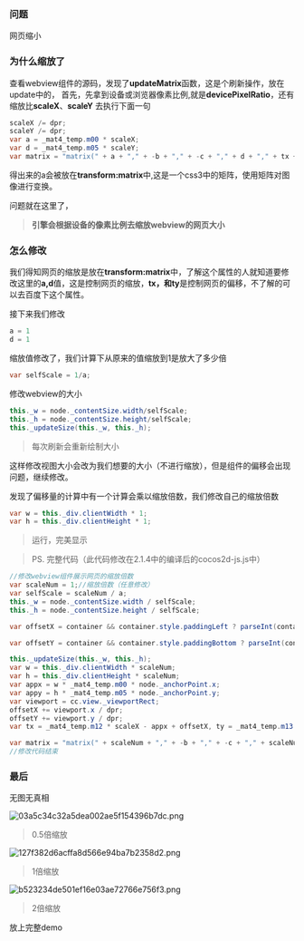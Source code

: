 ### 问题
网页缩小

### 为什么缩放了
查看webview组件的源码，发现了**updateMatrix**函数，这是个刷新操作，放在update中的，
首先，先拿到设备或浏览器像素比例,就是**devicePixelRatio**，还有缩放比**scaleX**、**scaleY**
去执行下面一句
 
 ``` java
scaleX /= dpr; 
 scaleY /= dpr; 
 var a = _mat4_temp.m00 * scaleX;
 var d = _mat4_temp.m05 * scaleY;
 var matrix = "matrix(" + a + "," + -b + "," + -c + "," + d + "," + tx + "," + -ty + ")";
```

得出来的a会被放在**transform:matrix**中,这是一个css3中的矩阵，使用矩阵对图像进行变换。

问题就在这里了，

> **引擎会根据设备的像素比例去缩放webview的网页大小**


### 怎么修改
我们得知网页的缩放是放在**transform:matrix**中，了解这个属性的人就知道要修改这里的**a,d**值，这是控制网页的缩放，**tx，和ty**是控制网页的偏移，不了解的可以去百度下这个属性。

接下来我们修改
``` java
a = 1
d = 1
```

缩放值修改了，我们计算下从原来的值缩放到1是放大了多少倍

``` java
var selfScale = 1/a;
```

修改webview的大小

``` java
this._w = node._contentSize.width/selfScale;
this._h = node._contentSize.height/selfScale;
this._updateSize(this._w, this._h);
```

> 每次刷新会重新绘制大小


这样修改视图大小会改为我们想要的大小（不进行缩放），但是组件的偏移会出现问题，继续修改。


发现了偏移量的计算中有一个计算会乘以缩放倍数，我们修改自己的缩放倍数
``` java
var w = this._div.clientWidth * 1;
var h = this._div.clientHeight * 1;
```

> 运行，完美显示


>PS. 完整代码（此代码修改在2.1.4中的编译后的cocos2d-js.js中）

 ``` java
//修改webview组件展示网页的缩放倍数
var scaleNum = 1;//缩放倍数（任意修改）
var selfScale = scaleNum / a;
this._w = node._contentSize.width / selfScale;
this._h = node._contentSize.height / selfScale;

var offsetX = container && container.style.paddingLeft ? parseInt(container.style.paddingLeft) : 0;

var offsetY = container && container.style.paddingBottom ? parseInt(container.style.paddingBottom) : 0;

this._updateSize(this._w, this._h);
var w = this._div.clientWidth * scaleNum;
var h = this._div.clientHeight * scaleNum;
var appx = w * _mat4_temp.m00 * node._anchorPoint.x;
var appy = h * _mat4_temp.m05 * node._anchorPoint.y;
var viewport = cc.view._viewportRect;
offsetX += viewport.x / dpr;
offsetY += viewport.y / dpr;
var tx = _mat4_temp.m12 * scaleX - appx + offsetX, ty = _mat4_temp.m13 * scaleY - appy + offsetY;

var matrix = "matrix(" + scaleNum + "," + -b + "," + -c + "," + scaleNum + "," + tx + "," + -ty + ")";
//修改代码结束
```

### 最后

无图无真相


![03a5c34c32a5dea002ae5f154396b7dc.png](https://s1.ax1x.com/2020/05/09/YQYD1K.png)
> 0.5倍缩放


![127f382d6acffa8d566e94ba7b2358d2.png](https://s1.ax1x.com/2020/05/09/YQYr6O.png)
> 1倍缩放

![b523234de501ef16e03ae72766e756f3.png](https://s1.ax1x.com/2020/05/09/YQYsXD.png)
> 2倍缩放


放上完整demo



 